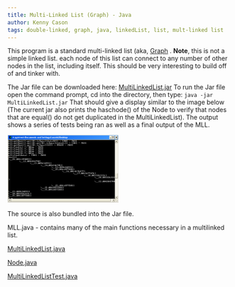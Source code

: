 ```yaml
---
title: Multi-Linked List (Graph) - Java
author: Kenny Cason
tags: double-linked, graph, java, linkedList, list, mult-linked list
---
```


This program is a standard multi-linked list (aka, <a href="http://en.wikipedia.org/wiki/Graph_%28mathematics%29" title="Graph" target="_blank">Graph</a> . <b>Note</b>, this is not a simple linked list. each node of this list can connect to any number of other nodes in the list, including itself. This should be very interesting to build off of and tinker with.

The Jar file can be downloaded here: <a href="/code/java/mll/MultiLinkedList.jar">MultiLinkedList.jar</a>
To run the Jar file open the command prompt, cd into the directory, then type:
<code>java -jar MultiLinkedList.jar</code>
That should give a display similar to the image below (The current jar also prints the haschode() of the Node to verify that nodes that are equal() do not get duplicated in the MultiLinkedList). The output shows a series of tests being ran as well as a final output of the MLL.<br/>

<a href="/code/java/mll/MLL01.png" target="_blank" ><img src="/code/java/mll/MLL01.png" width="250" alt="Multilinked list"/></a><br/>
 
The source is also bundled into the Jar file.

MLL.java - contains many of the main functions necessary in a multilinked list.
<p><a href="http://ken-soft.com/code/java/mll/MultiLinkedList.java" class="code">MultiLinkedList.java</a></p>
<p><a href="http://ken-soft.com/code/java/mll/Node.java" class="code">Node.java</a></p>
<p><a href="http://ken-soft.com/code/java/mll/MultiLinkedListTest.java" class="code">MultiLinkedListTest.java</a></p>
